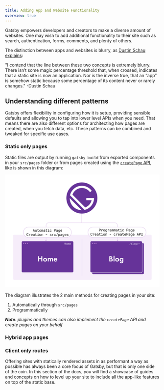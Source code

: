 ```yaml
---
title: Adding App and Website Functionality
overview: true
---
```


Gatsby empowers developers and creators to make a diverse amount of websites. One may wish to add additional functionality to their site such as search, authentication, forms, comments, and plenty of others.

The distinction between apps and websites is blurry, as [Dustin Schau explains](/blog/2018-10-15-beyond-static-intro/):

<!-- change this to a PullQuote when PR #18822 is merged -->

"I contend that the line between these two concepts is extremely blurry. There isn’t some magic percentage threshold that, when crossed, indicates that a static site is now an application. Nor is the inverse true, that an “app” is somehow static because some percentage of its content never or rarely changes." -Dustin Schau

## Understanding different patterns

Gatsby offers flexibility in configuring how it is setup, providing sensible defaults and allowing you to tap into lower level APIs when you need. That means there are also different options for architecting how pages are created, when you fetch data, etc. These patterns can be combined and tweaked for specific use cases.

### Static only pages

Static files are output by running `gatsby build` from exported components in your `src/pages` folder or from pages created using the [`createPage` API](/docs/node-apis/#createPages), like is shown in this diagram:

![Simple Static Site diagram with pages created from Gatsby automatically and programmatically](./images/simple-static-site.png)

The diagram illustrates the 2 main methods for creating pages in your site:

1. Automatically through `src/pages`
2. Programmatically

_**Note**: plugins and themes can also implement the `createPage` API and create pages on your behalf_

### Hybrid app pages

### Client only routes

Offering sites with statically rendered assets in as performant a way as possible has always been a core focus of Gatsby, but that is only one side of the coin. In this section of the docs, you will find a showcase of guides and concepts on how to level up your site to include all the app-like features on top of the static base.

<GuideList slug={props.slug} />
